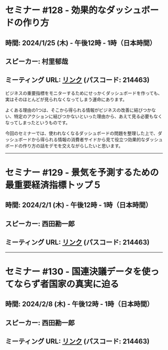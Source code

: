 # セミナー #128 - 効果的なダッシュボードの作り方

## 時間: 2024/1/25 (木) - 午後12時 - 1時（日本時間）
## スピーカー: 村里郁哉
## ミーティング URL: [リンク](https://us02web.zoom.us/j/331585134?pwd=VGVyeXBRWjFMT2hESFdhSU45Z2d0dz09) (パスコード: 214463)

ビジネスの重要指標をモニターするためにせっかくダッシュボードを作っても、実はそのほとんどが見られなくなってしまう運命にあります。

よくある理由の1つは、そこから得られる情報がビジネスの改善に結びつかない、特定のアクションに結びつかないといった理由から、あえて見る必要もなくなってしまったというものです。

今回のセミナーでは、使われなくなるダッシュボードの問題を整理した上で、ダッシュボードから得られる情報の消費者サイドから見て役立つ効果的なダッシュボードの作り方の話をデモを交えながらしたいと思います。

----

# セミナー #129 - 景気を予測するための最重要経済指標トップ５

## 時間: 2024/2/1 (木) - 午後12時 - 1時（日本時間）
## スピーカー: 西田勘一郎
## ミーティング URL: [リンク](https://us02web.zoom.us/j/331585134?pwd=VGVyeXBRWjFMT2hESFdhSU45Z2d0dz09) (パスコード: 214463)


----

# セミナー #130 - 国連決議データを使ってならず者国家の真実に迫る

## 時間: 2024/2/8 (木) - 午後12時 - 1時（日本時間）
## スピーカー: 西田勘一郎
## ミーティング URL: [リンク](https://us02web.zoom.us/j/331585134?pwd=VGVyeXBRWjFMT2hESFdhSU45Z2d0dz09) (パスコード: 214463)
